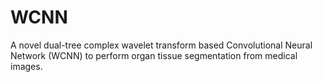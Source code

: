 # WCNN
A novel dual-tree complex wavelet transform based Convolutional Neural Network (WCNN) to perform organ tissue segmentation from medical images.
